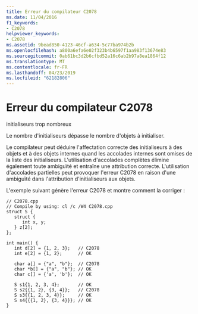 ```yaml
---
title: Erreur du compilateur C2078
ms.date: 11/04/2016
f1_keywords:
- C2078
helpviewer_keywords:
- C2078
ms.assetid: 9bead850-4123-46cf-a634-5c77ba974b2b
ms.openlocfilehash: a800a6efa6e02f323b4b6597f1aa983f13674e83
ms.sourcegitcommit: 0ab61bc3d2b6cfbd52a16c6ab2b97a8ea1864f12
ms.translationtype: MT
ms.contentlocale: fr-FR
ms.lasthandoff: 04/23/2019
ms.locfileid: "62182806"
---
```

# <a name="compiler-error-c2078"></a>Erreur du compilateur C2078

initialiseurs trop nombreux

Le nombre d'initialiseurs dépasse le nombre d'objets à initialiser.

Le compilateur peut déduire l'affectation correcte des initialiseurs à des objets et à des objets internes quand les accolades internes sont omises de la liste des initialiseurs. L'utilisation d'accolades complètes élimine également toute ambiguïté et entraîne une attribution correcte. L'utilisation d'accolades partielles peut provoquer l'erreur C2078 en raison d'une ambiguïté dans l'attribution d'initialiseurs aux objets.

L'exemple suivant génère l'erreur C2078 et montre comment la corriger :

```
// C2078.cpp
// Compile by using: cl /c /W4 C2078.cpp
struct S {
   struct {
      int x, y;
   } z[2];
};

int main() {
   int d[2] = {1, 2, 3};   // C2078
   int e[2] = {1, 2};      // OK

   char a[] = {"a", "b"};  // C2078
   char *b[] = {"a", "b"}; // OK
   char c[] = {'a', 'b'};  // OK

   S s1{1, 2, 3, 4};       // OK
   S s2{{1, 2}, {3, 4}};   // C2078
   S s3{{1, 2, 3, 4}};     // OK
   S s4{{{1, 2}, {3, 4}}}; // OK
}
```